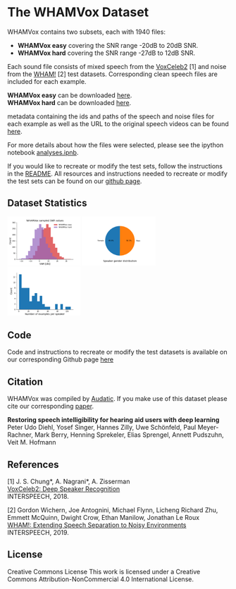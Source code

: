 # The WHAMVox Dataset

WHAMVox contains two subsets, each with 1940 files:  
- **WHAMVox easy** covering the SNR range -20dB to 20dB SNR.  
- **WHAMVox hard** covering the SNR range -27dB to 12dB SNR.  

Each sound file consists of mixed speech from the [VoxCeleb2](https://www.robots.ox.ac.uk/~vgg/data/voxceleb/vox2.html) \[1] 
and noise from the [WHAM!](https://wham.whisper.ai/) \[2] test datasets. 
Corresponding clean speech files are included for each example.

**WHAMVox easy** can be downloaded [here](https://www.audatic.ai/download_WHAMVox/WHAMVox_easy.zip).   
**WHAMVox hard** can be downloaded [here](https://www.audatic.ai/download_WHAMVox/WHAMVox_hard.zip).  

metadata containing the ids and paths of the speech and noise files for each example as well as the URL to the original speech videos can be found [here](https://github.com/yossing-audatic/noisy_speech_test_sets/blob/main/WHAMVox/WHAMVox_test.csv).  

For more details about how the files were selected, please see the ipython notebook [analyses.ipnb](https://github.com/yossing-audatic/noisy_speech_test_sets/blob/main/WHAMVox/analyses.ipynb).  

If you would like to recreate or modify the test sets, follow the instructions in the [README](https://github.com/yossing-audatic/noisy_speech_test_sets/blob/main/WHAMVox/README.md). All resources and instructions needed to recreate or modify the test sets can be found on our [github page](https://github.com/yossing-audatic/noisy_speech_test_sets/tree/main/WHAMVox).   

## Dataset Statistics
<p float="left">
  <img src="assets/images/both_snr_distribution.png" width="33%" /> 
  <img src="assets/images/gender_distribution.png" width="33%" />
  <img src="assets/images/num_examples_per_speaker.png" width="33%" />
</p>  
  
## Code

Code and instructions to recreate or modify the test datasets is available on our corresponding Github page [here](https://github.com/yossing-audatic/noisy_speech_test_sets/blob/main/WHAMVox)

## Citation
WHAMVox was compiled by [Audatic](https://audatic.ai/). 
If you make use of this dataset please cite our corresponding [paper](<arxive>).    

**Restoring speech intelligibility for hearing aid users with deep learning**  
Peter Udo Diehl, Yosef Singer, Hannes Zilly, Uwe Schönfeld, Paul Meyer-Rachner, Mark Berry, Henning Sprekeler, Elias Sprengel, Annett Pudszuhn, Veit M. Hofmann  

## References

\[1]  J. S. Chung*, A. Nagrani*, A. Zisserman  
[VoxCeleb2: Deep Speaker Recognition](https://www.robots.ox.ac.uk/~vgg/publications/2018/Chung18a/chung18a.pdf)  
INTERSPEECH, 2018.  

\[2] Gordon Wichern, Joe Antognini, Michael Flynn, Licheng Richard Zhu, Emmett McQuinn, Dwight Crow, Ethan Manilow, Jonathan Le Roux  
[WHAM!: Extending Speech Separation to Noisy Environments](https://arxiv.org/pdf/1907.01160.pdf)  
INTERSPEECH, 2019.

## License

Creative Commons License
This work is licensed under a Creative Commons Attribution-NonCommercial 4.0 International License. 
